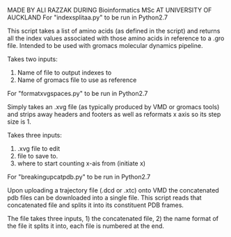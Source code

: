 MADE BY ALI RAZZAK DURING Bioinformatics MSc AT UNIVERSITY OF AUCKLAND
For "indexsplitaa.py" to be run in Python2.7

This script takes a list of amino acids (as defined in the script) and returns all the index values associated with those amino acids in reference to a .gro file.
Intended to be used with gromacs molecular dynamics pipeline.

Takes two inputs:
1) Name of file to output indexes to
2) Name of gromacs file to use as reference

For "formatxvgspaces.py" to be run in Python2.7

Simply takes an .xvg file (as typically produced by VMD or gromacs tools) and strips away headers and footers as well as reformats x axis so its step size is 1.

Takes three inputs:
1) .xvg file to edit
2) file to save to.
3) where to start counting x-ais from (initiate x)

For "breakingupcatpdb.py" to be run in Python2.7

Upon uploading a trajectory file (.dcd or .xtc) onto VMD the concatenated pdb files can be downloaded into a single file. This script reads that concatenated file and splits it into its constituent PDB frames.

The file takes three inputs, 1) the concatenated file, 2) the name format of the file it splits it into, each file is numbered at the end.
